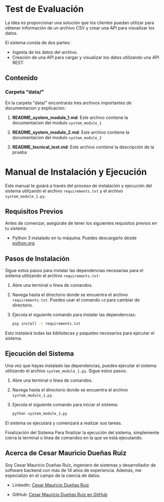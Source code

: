 # Test de Evaluación

La idea es proporcionar una solución que los clientes puedan utilizar para obtener información de un archivo CSV y crear una API para visualizar los datos.

El sistema consta de dos partes:

- Ingesta de los datos del archivo.
- Creación de una API para cargar y visualizar los datos utilizando una API REST.

## Contenido

### Carpeta "data/"

En la carpeta "data/" encontrarás tres archivos importantes de documentacion y explicacion:

1. **README_system_module_1.md**: Este archivo contiene la documentacion del modulo `system_module_1`

2. **README_system_module_2.md**: Este archivo contiene la documentacion del modulo `system_module_2`

3. **README_tecnical_test.md**: Este archivo contiene la descripción de la prueba 


# Manual de Instalación y Ejecución

Este manual te guiará a través del proceso de instalación y ejecución del sistema utilizando el archivo `requirements.txt` y el archivo `system_module_1.py`.

## Requisitos Previos

Antes de comenzar, asegúrate de tener los siguientes requisitos previos en tu sistema:

- Python 3 instalado en tu máquina. Puedes descargarlo desde [python.org](https://www.python.org/downloads/).

## Pasos de Instalación

Sigue estos pasos para instalar las dependencias necesarias para el sistema utilizando el archivo `requirements.txt`:

1. Abre una terminal o línea de comandos.

2. Navega hasta el directorio donde se encuentra el archivo `requirements.txt`. Puedes usar el comando `cd` para cambiar de directorio.

3. Ejecuta el siguiente comando para instalar las dependencias:

   ```bash
   pip install -r requirements.txt
   ```


Esto instalará todas las bibliotecas y paquetes necesarios para ejecutar el sistema.

## Ejecución del Sistema

Una vez que hayas instalado las dependencias, puedes ejecutar el sistema utilizando el archivo `system_module_1.py`. Sigue estos pasos:

1. Abre una terminal o línea de comandos.

2. Navega hasta el directorio donde se encuentra el archivo `system_module_1.py`.

3. Ejecuta el siguiente comando para iniciar el sistema:

   ```bash
   python system_module_1.py
   ```
El sistema se ejecutará y comenzará a realizar sus tareas.

Finalización del Sistema
Para finalizar la ejecución del sistema, simplemente cierra la terminal o línea de comandos en la que se está ejecutando.


## Acerca de Cesar Mauricio Dueñas Ruiz

Soy Cesar Mauricio Dueñas Ruiz, ingeniero de sistemas y desarrollador de software backend con más de 14 años de experiencia. Además, me especializo en el campo de la ciencia de datos.

- LinkedIn: [Cesar Mauricio Dueñas Ruiz](https://www.linkedin.com/in/cesarmauriciodr/)

- GitHub: [Cesar Mauricio Dueñas Ruiz en GitHub](https://github.com/cesarmauriciodr/)
